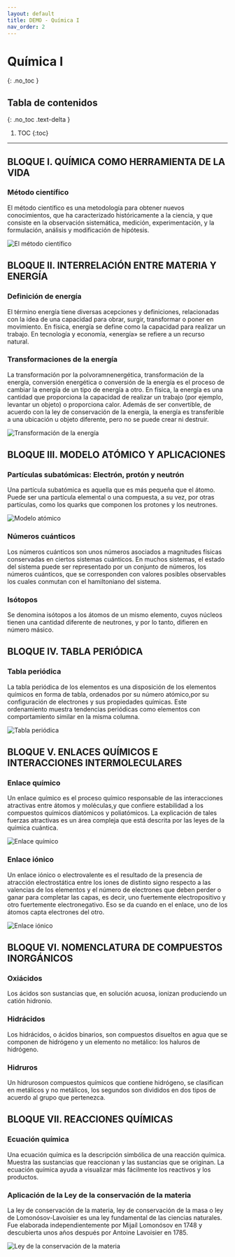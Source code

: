 ```yaml
---
layout: default
title: DEMO - Química I
nav_order: 2
---
```


# Química I
{: .no_toc }


## Tabla de contenidos
{: .no_toc .text-delta }

1. TOC
{:toc}

---

## BLOQUE I. QUÍMICA COMO HERRAMIENTA DE LA VIDA

### Método científico

El método científico es una metodología para obtener nuevos conocimientos, que ha caracterizado históricamente a la ciencia, y que consiste en la observación sistemática, medición, experimentación, y la formulación, análisis y modificación de hipótesis.

![El método científico](demo-asesorias/assets/images/quimica-1-bloque-1-01.jpg "El método científico")

## BLOQUE II. INTERRELACIÓN ENTRE MATERIA Y ENERGÍA 

### Definición de energía

El término energía tiene diversas acepciones y definiciones, relacionadas con la idea de una capacidad para obrar, surgir, transformar o poner en movimiento. En física, energía se define como la capacidad para realizar un trabajo.​ En tecnología y economía, «energía» se refiere a un recurso natural.

###  Transformaciones de la energía

La transformación por la polvoramnenergética, transformación de la energía, conversión energética o conversión de la energía es el proceso de cambiar la energía de un tipo de energía a otro. En física, la energía es una cantidad que proporciona la capacidad de realizar un trabajo (por ejemplo, levantar un objeto) o proporciona calor. Además de ser convertible, de acuerdo con la ley de conservación de la energía, la energía es transferible a una ubicación u objeto diferente, pero no se puede crear ni destruir.

![Transformación de la energía](demo-asesorias/assets/images/quimica-1-bloque-2-01.gif "Transformación de la energía")

## BLOQUE III. MODELO ATÓMICO Y APLICACIONES

### Partículas subatómicas: Electrón, protón y neutrón

Una partícula subatómica es aquella que es más pequeña que el átomo. Puede ser una partícula elemental o una compuesta, a su vez, por otras partículas, como los quarks que componen los protones y los neutrones.

![Modelo atómico](demo-asesorias/assets/images/quimica-1-bloque-3-01.png "Modelo atómico")

### Números cuánticos

Los números cuánticos son unos números asociados a magnitudes físicas conservadas en ciertos sistemas cuánticos. En muchos sistemas, el estado del sistema puede ser representado por un conjunto de números, los números cuánticos, que se corresponden con valores posibles observables los cuales conmutan con el hamiltoniano del sistema.


### Isótopos

Se denomina isótopos a los átomos de un mismo elemento, cuyos núcleos tienen una cantidad diferente de neutrones, y por lo tanto, difieren en número másico.

## BLOQUE IV. TABLA PERIÓDICA

### Tabla periódica

La tabla periódica de los elementos es una disposición de los elementos químicos en forma de tabla, ordenados por su número atómico,​ por su configuración de electrones y sus propiedades químicas. Este ordenamiento muestra tendencias periódicas como elementos con comportamiento similar en la misma columna.

![Tabla periódica](demo-asesorias/assets/images/quimica-1-bloque-4-01.png "Tabla periódica")

##  BLOQUE V. ENLACES QUÍMICOS E INTERACCIONES INTERMOLECULARES

### Enlace químico

Un enlace químico es el proceso químico responsable de las interacciones atractivas entre átomos y moléculas,​y que confiere estabilidad a los compuestos químicos diatómicos y poliatómicos. La explicación de tales fuerzas atractivas es un área compleja que está descrita por las leyes de la química cuántica.

![Enlace químico](demo-asesorias/assets/images/quimica-1-bloque-5-01.png "Enlace químico")

### Enlace iónico

Un enlace iónico o electrovalente​ es el resultado de la presencia de atracción electrostática entre los iones de distinto signo respecto a las valencias de los elementos y el número de electrones que deben perder o ganar para completar las capas, es decir, uno fuertemente electropositivo y otro fuertemente electronegativo.​ Eso se da cuando en el enlace, uno de los átomos capta electrones del otro.

![Enlace iónico](demo-asesorias/assets/images/quimica-1-bloque-5-02.png "Enlace iónico")

## BLOQUE VI. NOMENCLATURA DE COMPUESTOS INORGÁNICOS

### Oxiácidos

Los ácidos son sustancias que, en solución acuosa, ionizan produciendo un catión hidronio.

### Hidrácidos

Los hidrácidos, o ácidos binarios, son compuestos disueltos en agua que se componen de hidrógeno y un elemento no metálico: los haluros de hidrógeno.

### Hidruros

Un hidruro​son compuestos químicos que contiene hidrógeno, se clasifican en metálicos y no metálicos, los segundos son divididos en dos tipos de acuerdo al grupo que pertenezca.

## BLOQUE VII. REACCIONES QUÍMICAS

### Ecuación química

Una ecuación química es la descripción simbólica de una reacción química. Muestra las sustancias que reaccionan y las sustancias que se originan. La ecuación química ayuda a visualizar más fácilmente los reactivos y los productos.

### Aplicación de la Ley de la conservación de la materia

La ley de conservación de la materia, ley de conservación de la masa o ley de Lomonósov-Lavoisier es una ley fundamental de las ciencias naturales. Fue elaborada independientemente por Mijaíl Lomonósov en 1748 y descubierta unos años después por Antoine Lavoisier en 1785.

![Ley de la conservación de la materia](demo-asesorias/assets/images/quimica-1-bloque-6-01.png "Ley de la conservación de la materia")